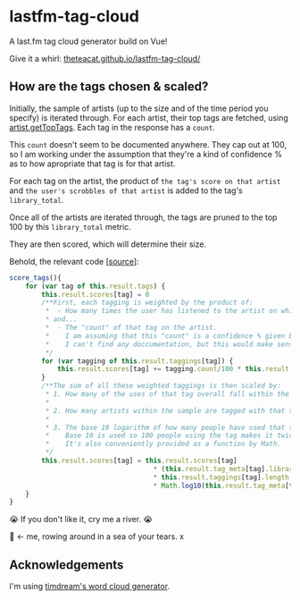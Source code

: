 # lastfm-tag-cloud
A last.fm tag cloud generator build on Vue!

Give it a whirl: [theteacat.github.io/lastfm-tag-cloud/](https://theteacat.github.io/lastfm-tag-cloud/)

## How are the tags chosen & scaled?

Initially, the sample of artists (up to the size and of the time period you specify) is iterated through. For each artist, their top tags are fetched, using [artist.getTopTags](https://www.last.fm/api/show/artist.getTopTags). Each tag in the response has a `count`.

This `count` doesn't seem to be documented anywhere. They cap out at 100, so I am working under the assumption that they're a kind of confidence % as to how apropriate that tag is for that artist.

For each tag on the artist, the product of `the tag's score on that artist` and `the user's scrobbles of that artist` is added to the tag's `library_total`.

Once all of the artists are iterated through, the tags are pruned to the top 100 by this `library_total` metric.

They are then scored, which will determine their size.

Behold, the relevant code [[source](https://github.com/TheTeaCat/lastfm-tag-cloud/blob/master/src/assets/js/Generator.js)]:

```javascript
score_tags(){
    for (var tag of this.result.tags) {
        this.result.scores[tag] = 0
        /**First, each tagging is weighted by the product of:
         *  - How many times the user has listened to the artist on which the tag was used,
         * and...
         *  - The "count" of that tag on the artist.
         *    I am assuming that this "count" is a confidence % given by last.fm as to the accuracy of the tag on that artist.
         *    I can't find any doccumentation, but this would make sense, as they cap out at 100.
         */
        for (var tagging of this.result.taggings[tag]) {
            this.result.scores[tag] += tagging.count/100 * this.result.listens[tagging.artist]
        }
        /**The sum of all these weighted taggings is then scaled by:
         * 1. How many of the uses of that tag overall fall within the user's library sample (its "uniqueness" to the sample).
         * 
         * 2. How many artists within the sample are tagged with that tag (its "spread" over the sample).
         * 
         * 3. The base 10 logarithm of how many people have used that tag overall (its "reach"; see last.fm API docs).
         *    Base 10 is used so 100 people using the tag makes it twice as significant as 10 people using the tag; a nice balance.
         *    It's also conveniently provided as a function by Math.
         */
        this.result.scores[tag] = this.result.scores[tag] 
                                    * (this.result.tag_meta[tag].library_total / this.result.tag_meta[tag].total) 
                                    * this.result.taggings[tag].length * this.result.taggings[tag].length
                                    * Math.log10(this.result.tag_meta[tag].reach)
    }
}
```

:sob: If you don't like it, cry me a river. :sob:

:rowboat: <- me, rowing around in a sea of your tears. x

## Acknowledgements

I'm using [timdream's word cloud generator](https://github.com/timdream/wordcloud2.js/).
